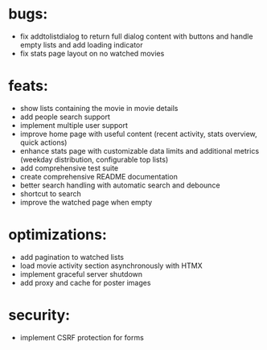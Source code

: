 # bugs:

- fix addtolistdialog to return full dialog content with buttons and handle empty lists and add loading indicator
- fix stats page layout on no watched movies

# feats:

- show lists containing the movie in movie details
- add people search support
- implement multiple user support
- improve home page with useful content (recent activity, stats overview, quick actions)
- enhance stats page with customizable data limits and additional metrics (weekday distribution, configurable top lists)
- add comprehensive test suite
- create comprehensive README documentation
- better search handling with automatic search and debounce
- shortcut to search
- improve the watched page when empty

# optimizations:

- add pagination to watched lists
- load movie activity section asynchronously with HTMX
- implement graceful server shutdown
- add proxy and cache for poster images

# security:

- implement CSRF protection for forms
